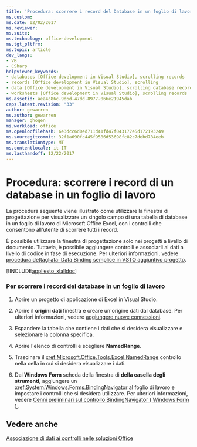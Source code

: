 ```yaml
---
title: 'Procedura: scorrere i record del Database in un foglio di lavoro | Documenti Microsoft'
ms.custom: 
ms.date: 02/02/2017
ms.reviewer: 
ms.suite: 
ms.technology: office-development
ms.tgt_pltfrm: 
ms.topic: article
dev_langs:
- VB
- CSharp
helpviewer_keywords:
- databases [Office development in Visual Studio], scrolling records
- records [Office development in Visual Studio], scrolling
- data [Office development in Visual Studio], scrolling database records
- worksheets [Office development in Visual Studio], scrolling records
ms.assetid: aea4c86c-9d6d-47dd-8977-066e21945dab
caps.latest.revision: "33"
author: gewarren
ms.author: gewarren
manager: ghogen
ms.workload: office
ms.openlocfilehash: 6e3dcc6d0ed711d41fd47f043177e5d172193249
ms.sourcegitcommit: 32f1a690fc445f9586d53698fc82c7debd784eeb
ms.translationtype: MT
ms.contentlocale: it-IT
ms.lasthandoff: 12/22/2017
---
```

# <a name="how-to-scroll-through-database-records-in-a-worksheet"></a>Procedura: scorrere i record di un database in un foglio di lavoro
  La procedura seguente viene illustrato come utilizzare la finestra di progettazione per visualizzare un singolo campo di una tabella di database in un foglio di lavoro di Microsoft Office Excel, con i controlli che consentono all'utente di scorrere tutti i record.  
  
 È possibile utilizzare la finestra di progettazione solo nei progetti a livello di documento. Tuttavia, è possibile aggiungere controlli e associarli ai dati a livello di codice in fase di esecuzione. Per ulteriori informazioni, vedere [procedura dettagliata: Data Binding semplice in VSTO aggiuntivo progetto](../vsto/walkthrough-simple-data-binding-in-vsto-add-in-project.md).  
  
 [!INCLUDE[appliesto_xlalldoc](../vsto/includes/appliesto-xlalldoc-md.md)]  
  
### <a name="to-scroll-through-database-records-in-a-worksheet"></a>Per scorrere i record del database in un foglio di lavoro  
  
1.  Aprire un progetto di applicazione di Excel in Visual Studio.  
  
2.  Aprire il **origini dati** finestra e creare un'origine dati dal database. Per ulteriori informazioni, vedere [aggiungere nuove connessioni](../data-tools/add-new-connections.md).  
  
3.  Espandere la tabella che contiene i dati che si desidera visualizzare e selezionare la colonna specifica.  
  
4.  Aprire l'elenco di controlli e scegliere **NamedRange**.  
  
5.  Trascinare il <xref:Microsoft.Office.Tools.Excel.NamedRange> controllo nella cella in cui si desidera visualizzare i dati.  
  
6.  Dal **Windows Form** scheda della finestra di **della casella degli strumenti**, aggiungere un <xref:System.Windows.Forms.BindingNavigator> al foglio di lavoro e impostare i controlli che si desidera utilizzare. Per ulteriori informazioni, vedere [Cenni preliminari sul controllo BindingNavigator &#40; Windows Form &#41; ](/dotnet/framework/winforms/controls/bindingnavigator-control-overview-windows-forms).  
  
## <a name="see-also"></a>Vedere anche  
 [Associazione di dati ai controlli nelle soluzioni Office](../vsto/binding-data-to-controls-in-office-solutions.md)  
  
  